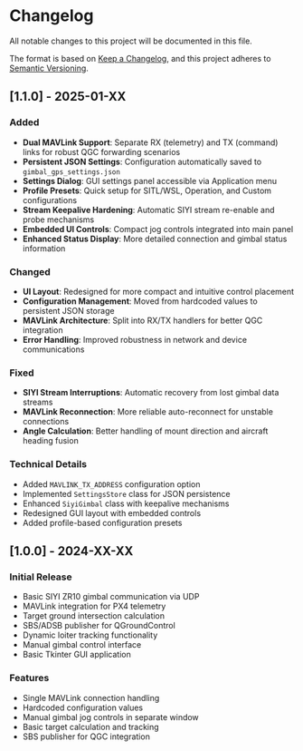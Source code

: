 # Changelog

All notable changes to this project will be documented in this file.

The format is based on [Keep a Changelog](https://keepachangelog.com/en/1.0.0/),
and this project adheres to [Semantic Versioning](https://semver.org/spec/v2.0.0.html).

## [1.1.0] - 2025-01-XX

### Added
- **Dual MAVLink Support**: Separate RX (telemetry) and TX (command) links for robust QGC forwarding scenarios
- **Persistent JSON Settings**: Configuration automatically saved to `gimbal_gps_settings.json`
- **Settings Dialog**: GUI settings panel accessible via Application menu
- **Profile Presets**: Quick setup for SITL/WSL, Operation, and Custom configurations
- **Stream Keepalive Hardening**: Automatic SIYI stream re-enable and probe mechanisms
- **Embedded UI Controls**: Compact jog controls integrated into main panel
- **Enhanced Status Display**: More detailed connection and gimbal status information

### Changed
- **UI Layout**: Redesigned for more compact and intuitive control placement
- **Configuration Management**: Moved from hardcoded values to persistent JSON storage
- **MAVLink Architecture**: Split into RX/TX handlers for better QGC integration
- **Error Handling**: Improved robustness in network and device communications

### Fixed
- **SIYI Stream Interruptions**: Automatic recovery from lost gimbal data streams
- **MAVLink Reconnection**: More reliable auto-reconnect for unstable connections
- **Angle Calculation**: Better handling of mount direction and aircraft heading fusion

### Technical Details
- Added `MAVLINK_TX_ADDRESS` configuration option
- Implemented `SettingsStore` class for JSON persistence
- Enhanced `SiyiGimbal` class with keepalive mechanisms
- Redesigned GUI layout with embedded controls
- Added profile-based configuration presets

## [1.0.0] - 2024-XX-XX

### Initial Release
- Basic SIYI ZR10 gimbal communication via UDP
- MAVLink integration for PX4 telemetry
- Target ground intersection calculation
- SBS/ADSB publisher for QGroundControl
- Dynamic loiter tracking functionality
- Manual gimbal control interface
- Basic Tkinter GUI application

### Features
- Single MAVLink connection handling
- Hardcoded configuration values
- Manual gimbal jog controls in separate window
- Basic target calculation and tracking
- SBS publisher for QGC integration
